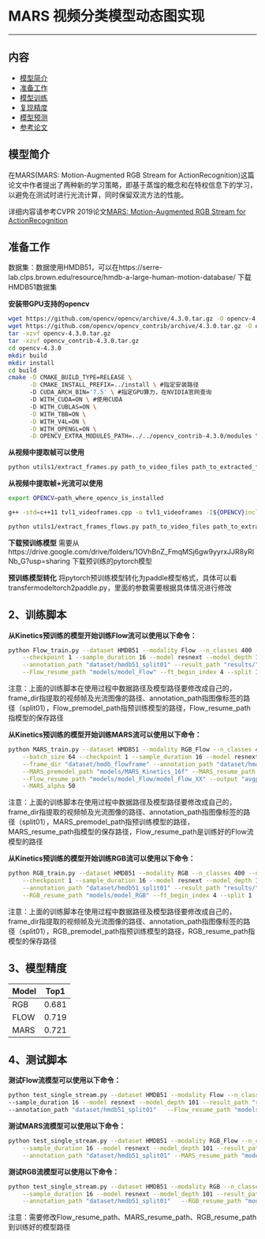 # MARS 视频分类模型动态图实现

---
## 内容

- [模型简介](#模型简介)
- [准备工作](#准备工作)
- [模型训练](#模型训练)
- [复现精度](#复现精度)
- [模型预测](#模型预测)
- [参考论文](#参考论文)

## 模型简介
在MARS(MARS: Motion-Augmented RGB Stream for ActionRecognition)这篇论文中作者提出了两种新的学习策略，即基于蒸馏的概念和在特权信息下的学习，以避免在测试时进行光流计算，同时保留双流方法的性能。

详细内容请参考CVPR 2019论文[MARS: Motion-Augmented RGB Stream for ActionRecognition](https://hal.inria.fr/hal-02140558)

## 准备工作
 数据集：数据使用HMDB51，可以在https://serre-lab.clps.brown.edu/resource/hmdb-a-large-human-motion-database/ 下载HMDB51数据集

**安装带GPU支持的opencv**
```bash
wget https://github.com/opencv/opencv/archive/4.3.0.tar.gz -O opencv-4.3.0.tar.gz
wget https://github.com/opencv/opencv_contrib/archive/4.3.0.tar.gz -O opencv_contrib-4.3.0.tar.gz
tar -xzvf opencv-4.3.0.tar.gz
tar -xzvf opencv_contrib-4.3.0.tar.gz
cd opencv-4.3.0
mkdir build
mkdir install
cd build
cmake -D CMAKE_BUILD_TYPE=RELEASE \
      -D CMAKE_INSTALL_PREFIX=../install \ #指定安装路径
      -D CUDA_ARCH_BIN='7.5' \ #指定GPU算力，在NVIDIA官网查询
      -D WITH_CUDA=ON \ #使用CUDA
      -D WITH_CUBLAS=ON \
      -D WITH_TBB=ON \
      -D WITH_V4L=ON \
      -D WITH_OPENGL=ON \
      -D OPENCV_EXTRA_MODULES_PATH=../../opencv_contrib-4.3.0/modules \ #opencv_contrib modules路径
``` 
**从视频中提取帧可以使用**
```bash
python utils1/extract_frames.py path_to_video_files path_to_extracted_frames start_class end_class
```  
**从视频中提取帧+光流可以使用**
```bash
export OPENCV=path_where_opencv_is_installed

g++ -std=c++11 tvl1_videoframes.cpp -o tvl1_videoframes -I${OPENCV}include/opencv4/ -L${OPENCV}lib64 -lopencv_objdetect -lopencv_features2d -lopencv_imgproc -lopencv_highgui -lopencv_core -lopencv_imgcodecs -lopencv_cudaoptflow -lopencv_cudaarithm

python utils1/extract_frames_flows.py path_to_video_files path_to_extracted_flows_frames start_class end_cl
```
**下载预训练模型**
需要从https://drive.google.com/drive/folders/1OVhBnZ_FmqMSj6gw9yyrxJJR8yRINb_G?usp=sharing 下载预训练的pytorch模型

**预训练模型转化**
将pytorch预训练模型转化为paddle模型格式，具体可以看transfermodeltorch2paddle.py，里面的参数需要根据具体情况进行修改

## 2、训练脚本
**从Kinetics预训练的模型开始训练Flow流可以使用以下命令：**
``` bash
python Flow_train.py --dataset HMDB51 --modality Flow --n_classes 400 --n_finetune_classes 51 --batch_size 64 \
    --checkpoint 1 --sample_duration 16 --model resnext --model_depth 101 --frame_dir "dataset/hmdb_flowframe" \
    --annotation_path "dataset/hmdb51_split01" --result_path "results/" --Flow_premodel_path "models/Flow_Kinetics_16f" \
    --Flow_resume_path "models/model_Flow" --ft_begin_index 4 --split 1
```
注意：上面的训练脚本在使用过程中数据路径及模型路径要修改成自己的，frame_dir指提取的视频帧及光流图像的路径、annotation_path指图像标签的路径（split01），Flow_premodel_path指预训练模型的路径，Flow_resume_path指模型的保存路径
   
**从Kinetics预训练的模型开始训练MARS流可以使用以下命令：**
```bash
python MARS_train.py --dataset HMDB51 --modality RGB_Flow --n_classes 400  --n_finetune_classes 51     \
    --batch_size 64 --checkpoint 1 --sample_duration 16 --model resnext --model_depth 101      \
    --frame_dir "dataset/hmdb_flowframe" --annotation_path "dataset/hmdb51_split01" --result_path "results/" \
    --MARS_premodel_path "models/MARS_Kinetics_16f" --MARS_resume_path "models/model_MARS" \
    --Flow_resume_path "models/model_Flow/model_Flow_XX" --output "avgpool" --ft_begin_index 4  --split 1 \
    --MARS_alpha 50 
```
注意：上面的训练脚本在使用过程中数据路径及模型路径要修改成自己的，frame_dir指提取的视频帧及光流图像的路径、annotation_path指图像标签的路径（split01），MARS_premodel_path指预训练模型的路径，MARS_resume_path指模型的保存路径，Flow_resume_path是训练好的Flow流模型的路径

**从Kinetics预训练的模型开始训练RGB流可以使用以下命令：**
```bash
python RGB_train.py --dataset HMDB51 --modality RGB --n_classes 400 --n_finetune_classes 51 --batch_size 64 \
    --checkpoint 1 --sample_duration 16 --model resnext --model_depth 101 --frame_dir "dataset/hmdb_flowframe" \
    --annotation_path "dataset/hmdb51_split01" --result_path "results/" --RGB_premodel_path "models/RGB_Kinetics_16f" \
    --RGB_resume_path "models/model_RGB" --ft_begin_index 4 --split 1
```
注意：上面的训练脚本在使用过程中数据路径及模型路径要修改成自己的，frame_dir指提取的视频帧及光流图像的路径、annotation_path指图像标签的路径（split01），RGB_premodel_path指预训练模型的路径，RGB_resume_path指模型的保存路径
## 3、模型精度
Model|Top1
---|---
RGB|0.681
FLOW|0.719
MARS|0.721

## 4、测试脚本
**测试Flow流模型可以使用以下命令：**
```bash
python test_single_stream.py --dataset HMDB51 --modality Flow --n_classes 51 --batch_size 1  --checkpoint 1 \
--sample_duration 16 --model resnext --model_depth 101 --result_path "results/" --frame_dir "dataset/hmdb_flowframe"  \
--annotation_path "dataset/hmdb51_split01"   --Flow_resume_path "models/model_Flow/model_Flow_XX"  --split 1
```
**测试MARS流模型可以使用以下命令：**
```bash
python test_single_stream.py --dataset HMDB51 --modality RGB_Flow --n_classes 51 --batch_size 1  --checkpoint 1 \
    --sample_duration 16 --model resnext --model_depth 101 --result_path "results/" --frame_dir "dataset/hmdb_flowframe"  \
    --annotation_path "dataset/hmdb51_split01" --MARS_resume_path "models/model_MARS/model_MARS_XX"  --split 1
```
**测试RGB流模型可以使用以下命令：**
```bash
python test_single_stream.py --dataset HMDB51 --modality RGB --n_classes 51 --batch_size 1  --checkpoint 1 \
    --sample_duration 16 --model resnext --model_depth 101 --result_path "results/" --frame_dir "dataset/hmdb_flowframe"  \
    --annotation_path "dataset/hmdb51_split01"   --RGB_resume_path "models/model_Flow/model—_RGB_XX"  --split 1
```
注意：需要修改Flow_resume_path、MARS_resume_path、RGB_resume_path到训练好的模型路径
